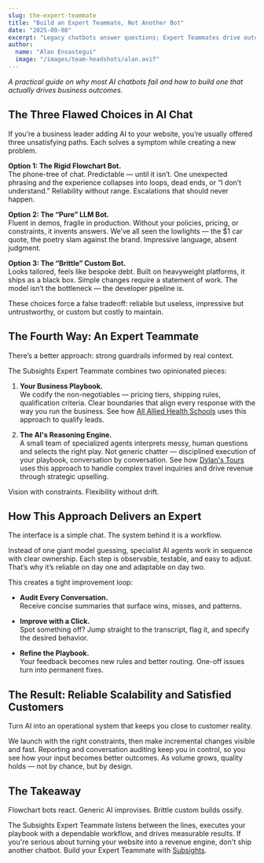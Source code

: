 ```yaml
---
slug: the-expert-teammate
title: "Build an Expert Teammate, Not Another Bot"
date: "2025-09-08"
excerpt: "Legacy chatbots answer questions; Expert Teammates drive outcomes. See how Subsights Teammates interpret intent, stay on-brand, and turn support into revenue."
author:
  name: "Alan Ensastegui"
  image: "/images/team-headshots/alan.avif"
---
```

*A practical guide on why most AI chatbots fail and how to build one that actually drives business outcomes.*

## The Three Flawed Choices in AI Chat
If you’re a business leader adding AI to your website, you’re usually offered three unsatisfying paths. Each solves a symptom while creating a new problem.

**Option 1: The Rigid Flowchart Bot.**  
The phone-tree of chat. Predictable — until it isn’t. One unexpected phrasing and the experience collapses into loops, dead ends, or “I don’t understand.” Reliability without range. Escalations that should never happen.

**Option 2: The “Pure” LLM Bot.**  
Fluent in demos, fragile in production. Without your policies, pricing, or constraints, it invents answers. We’ve all seen the lowlights — the $1 car quote, the poetry slam against the brand. Impressive language, absent judgment.

**Option 3: The “Brittle” Custom Bot.**  
Looks tailored, feels like bespoke debt. Built on heavyweight platforms, it ships as a black box. Simple changes require a statement of work. The model isn’t the bottleneck — the developer pipeline is.

These choices force a false tradeoff: reliable but useless, impressive but untrustworthy, or custom but costly to maintain.

## The Fourth Way: An Expert Teammate
There’s a better approach: strong guardrails informed by real context.

The Subsights Expert Teammate combines two opinionated pieces:

1. **Your Business Playbook.**  
   We codify the non-negotiables — pricing tiers, shipping rules, qualification criteria. Clear boundaries that align every response with the way you run the business. See how [All Allied Health Schools](https://www.subsights.com/case-studies/all-allied-health-schools) uses this approach to qualify leads.

2. **The AI's Reasoning Engine.**  
   A small team of specialized agents interprets messy, human questions and selects the right play. Not generic chatter — disciplined execution of your playbook, conversation by conversation. See how [Dylan's Tours](https://www.subsights.com/case-studies/dylans-tours) uses this approach to handle complex travel inquiries and drive revenue through strategic upselling.

Vision with constraints. Flexibility without drift.

## How This Approach Delivers an Expert
The interface is a simple chat. The system behind it is a workflow.

Instead of one giant model guessing, specialist AI agents work in sequence with clear ownership. Each step is observable, testable, and easy to adjust. That’s why it’s reliable on day one and adaptable on day two.

This creates a tight improvement loop:

- **Audit Every Conversation.**  
  Receive concise summaries that surface wins, misses, and patterns.

- **Improve with a Click.**  
  Spot something off? Jump straight to the transcript, flag it, and specify the desired behavior.

- **Refine the Playbook.**  
  Your feedback becomes new rules and better routing. One-off issues turn into permanent fixes.

## The Result: Reliable Scalability and Satisfied Customers
Turn AI into an operational system that keeps you close to customer reality.

We launch with the right constraints, then make incremental changes visible and fast. Reporting and conversation auditing keep you in control, so you see how your input becomes better outcomes. As volume grows, quality holds — not by chance, but by design.

## The Takeaway
Flowchart bots react. Generic AI improvises. Brittle custom builds ossify.

The Subsights Expert Teammate listens between the lines, executes your playbook with a dependable workflow, and drives measurable results. If you're serious about turning your website into a revenue engine, don't ship another chatbot. Build your Expert Teammate with [Subsights](https://www.subsights.com/email-my-demo).
